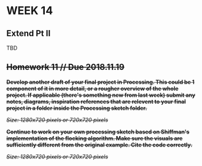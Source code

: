 # WEEK 14 

## Extend Pt II  

TBD

## ~~Homework 11 // Due 2018.11.19~~  
**~~Develop another draft of your final project in Processing. This could be 1 component of it in more detail, or a rougher overview of the whole project. If applicable (there's something new from last week) submit any notes, diagrams, inspiration references that are relevent to your final project in a folder inside the Processing sketch folder.~~**    

~~_Size: 1280x720 pixels or 720x720 pixels_~~  

**~~Continue to work on your own processing sketch based on Shiffman's implementation of the flocking algorithm.  Make sure the visuals are sufficiently different from the original example. Cite the code correctly.~~**    

~~_Size: 1280x720 pixels or 720x720 pixels_~~  
  
